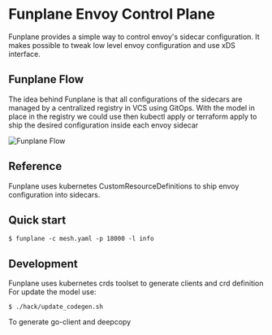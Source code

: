 # Funplane Envoy Control Plane

Funplane provides a simple way to control envoy's sidecar configuration. It makes possible to tweak low level envoy
configuration and use xDS interface.


## Funplane Flow

The idea behind Funplane is that all configurations of the sidecars are managed by a centralized registry in VCS using GitOps.
With the model in place in the registry we could use then kubectl apply or terraform apply to
ship the desired configuration inside each envoy sidecar

![Funplane Flow](img/Funplane.png)

## Reference
Funplane uses kubernetes CustomResourceDefinitions to ship
envoy configuration into sidecars.

## Quick start
```
$ funplane -c mesh.yaml -p 18000 -l info
```

## Development
Funplane uses kubernetes crds toolset to generate clients and crd definition
For update the model use:

```
$ ./hack/update_codegen.sh
```
To generate go-client and deepcopy
